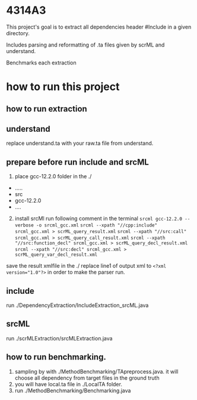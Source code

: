 # 4314A3
This project's goal is to extract all dependencies header #Include in a given directory.

Includes parsing and reformatting of .ta files given by scrML and understand.

Benchmarks each extraction

# how to run this project
## how to run extraction
## understand
replace understand.ta with your raw.ta file from understand.

## prepare before run include and srcML
1. place gcc-12.2.0 folder in the ./
- .....
- src
- gcc-12.2.0
- ....
2. install srcMl run following comment in the terminal
    ```srcml gcc-12.2.0 --verbose -o srcml_gcc.xml``` 
    ```srcml --xpath "//cpp:include" srcml_gcc.xml > scrML_query_result.xml```
    ```srcml --xpath "//src:call" srcml_gcc.xml > scrML_query_call_result.xml```
    ```srcml --xpath "//src:function_decl" srcml_gcc.xml > scrML_query_decl_result.xml```
    ```srcml --xpath "//src:decl" srcml_gcc.xml > scrML_query_var_decl_result.xml```

save the result xmlfile in the ./
replace line1 of output xml to 
   ```<?xml version="1.0"?>``` 
in order to make the parser run.
## include 
run ./DependencyExtraction/IncludeExtraction_srcML.java

## srcML
run ./scrMLExtraction/srcMLExtraction.java

## how to run benchmarking.
1. sampling by with ./MethodBenchmarking/TApreprocess.java. it will choose all dependency from target files in the ground truth
2. you will have local.ta file in ./LocalTA folder.
3. run ./MethodBenchmarking/Benchmarking.java
